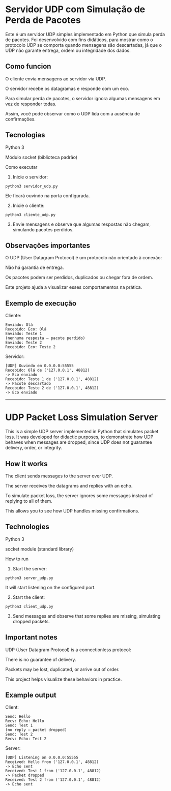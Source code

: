 # Servidor UDP com Simulação de Perda de Pacotes

Este é um servidor UDP simples implementado em Python que simula perda de pacotes.
Foi desenvolvido com fins didáticos, para mostrar como o protocolo UDP se comporta quando mensagens são descartadas, já que o UDP não garante entrega, ordem ou integridade dos dados.

## Como funcion

O cliente envia mensagens ao servidor via UDP.

O servidor recebe os datagramas e responde com um eco.

Para simular perda de pacotes, o servidor ignora algumas mensagens em vez de responder todas.

Assim, você pode observar como o UDP lida com a ausência de confirmações.


## Tecnologias

Python 3

Módulo socket (biblioteca padrão)


Como executar

1. Inicie o servidor:
```
python3 servidor_udp.py
```
Ele ficará ouvindo na porta configurada.


2. Inicie o cliente:
```
python3 cliente_udp.py
```

3. Envie mensagens e observe que algumas respostas não chegam, simulando pacotes perdidos.



## Observações importantes

O UDP (User Datagram Protocol) é um protocolo não orientado à conexão:

Não há garantia de entrega.

Os pacotes podem ser perdidos, duplicados ou chegar fora de ordem.


Este projeto ajuda a visualizar esses comportamentos na prática.


## Exemplo de execução

Cliente:
```
Enviado: Olá
Recebido: Eco: Olá
Enviado: Teste 1
(nenhuma resposta — pacote perdido)
Enviado: Teste 2
Recebido: Eco: Teste 2
```
Servidor:
```
[UDP] Ouvindo em 0.0.0.0:55555
Recebido: Olá de ('127.0.0.1', 48812)
-> Eco enviado
Recebido: Teste 1 de ('127.0.0.1', 48812)
-> Pacote descartado
Recebido: Teste 2 de ('127.0.0.1', 48812)
-> Eco enviado
```

---


# UDP Packet Loss Simulation Server

This is a simple UDP server implemented in Python that simulates packet loss.
It was developed for didactic purposes, to demonstrate how UDP behaves when messages are dropped, since UDP does not guarantee delivery, order, or integrity.

## How it works

The client sends messages to the server over UDP.

The server receives the datagrams and replies with an echo.

To simulate packet loss, the server ignores some messages instead of replying to all of them.

This allows you to see how UDP handles missing confirmations.


## Technologies

Python 3

socket module (standard library)


How to run

1. Start the server:
```
python3 server_udp.py
```
It will start listening on the configured port.


2. Start the client:
```
python3 client_udp.py
```

3. Send messages and observe that some replies are missing, simulating dropped packets.



## Important notes

UDP (User Datagram Protocol) is a connectionless protocol:

There is no guarantee of delivery.

Packets may be lost, duplicated, or arrive out of order.


This project helps visualize these behaviors in practice.


## Example output

Client:
```
Send: Hello
Recv: Echo: Hello
Send: Test 1
(no reply — packet dropped)
Send: Test 2
Recv: Echo: Test 2
```
Server:
```
[UDP] Listening on 0.0.0.0:55555
Received: Hello from ('127.0.0.1', 48812)
-> Echo sent
Received: Test 1 from ('127.0.0.1', 48812)
-> Packet dropped
Received: Test 2 from ('127.0.0.1', 48812)
-> Echo sent
```
